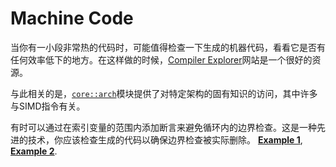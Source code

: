# Machine Code

当你有一小段非常热的代码时，可能值得检查一下生成的机器代码，看看它是否有任何效率低下的地方。在这样做的时候，[Compiler Explorer]网站是一个很好的资源。

[Compiler Explorer]: https://godbolt.org/

与此相关的是，[`core::arch`]模块提供了对特定架构的固有知识的访问，其中许多与SIMD指令有关。

[`core::arch`]: https://doc.rust-lang.org/core/arch/index.html

有时可以通过在索引变量的范围内添加断言来避免循环内的边界检查。这是一种先进的技术，你应该检查生成的代码以确保边界检查被实际删除。
[**Example 1**](https://github.com/rust-random/rand/pull/960/commits/de9dfdd86851032d942eb583d8d438e06085867b),
[**Example 2**](https://github.com/image-rs/jpeg-decoder/pull/167/files).

